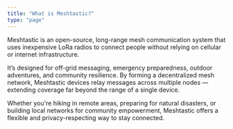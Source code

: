 ```yaml
---
title: "What is Meshtastic?"
type: "page"
---
```


Meshtastic is an open-source, long-range mesh communication system that uses inexpensive LoRa radios to connect people without relying on cellular or internet infrastructure.

It’s designed for off-grid messaging, emergency preparedness, outdoor adventures, and community resilience. By forming a decentralized mesh network, Meshtastic devices relay messages across multiple nodes — extending coverage far beyond the range of a single device.

Whether you're hiking in remote areas, preparing for natural disasters, or building local networks for community empowerment, Meshtastic offers a flexible and privacy-respecting way to stay connected.
